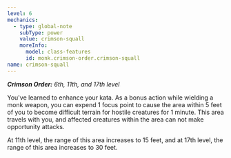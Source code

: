 ```yaml
---
level: 6
mechanics:
  - type: global-note
    subType: power
    value: crimson-squall
    moreInfo:
      model: class-features
      id: monk.crimson-order.crimson-squall
name: crimson-squall
---
```

_**Crimson Order:** 6th, 11th, and 17th level_
You've learned to enhance your kata. As a bonus action while wielding a monk weapon, you can expend 1 focus point to cause the area within 5 feet of you to become difficult terrain for hostile creatures for 1 minute. This area travels with you, and affected creatures within the area can not make opportunity attacks.
At 11th level, the range of this area increases to 15 feet, and at 17th level, the range of this area increases to 30 feet.